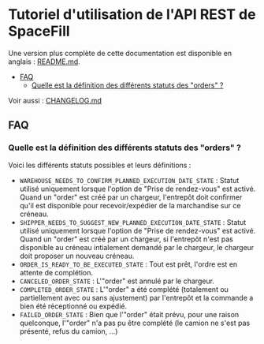 # Tutoriel d'utilisation de l'API REST de SpaceFill

Une version plus complète de cette documentation est disponible en anglais : [README.md](README.md).

* [FAQ](#faq)
  * [Quelle est la définition des différents statuts des "orders" ?](#quelle-est-la-définition-des-différents-statuts-des-"orders"-?)

Voir aussi : [CHANGELOG.md](./CHANGELOG.md)

## FAQ

### Quelle est la définition des différents statuts des "orders" ?

Voici les différents statuts possibles et leurs définitions :

- `WAREHOUSE_NEEDS_TO_CONFIRM_PLANNED_EXECUTION_DATE_STATE` : Statut utilisé uniquement lorsque l'option de "Prise de rendez-vous" est activé.<br />
  Quand un "order" est créé par un chargeur, l'entrepôt doit confirmer qu'il est disponible pour recevoir/expédier de la marchandise sur ce créneau.
- `SHIPPER_NEEDS_TO_SUGGEST_NEW_PLANNED_EXECUTION_DATE_STATE` : Statut utilisé uniquement lorsque l'option de "Prise de rendez-vous" est activé.<br />
  Quand un "order" est créé par un chargeur, si l'entrepôt n'est pas disponible au créneau intialement demandé par le chargeur, le chargeur doit proposer un nouveau créneau.
- `ORDER_IS_READY_TO_BE_EXECUTED_STATE` : Tout est prêt, l'ordre est en attente de complétion.
- `CANCELED_ORDER_STATE` : L'"order" est annulé par le chargeur.
- `COMPLETED_ORDER_STATE` : L'"order" a été complété (totalement ou partiellement avec ou sans ajustement) par l'entrepôt et la commande a bien été réceptionné ou expédié.
- `FAILED_ORDER_STATE` : Bien que l'"order" était prévu, pour une raison quelconque, l'"order" n'a pas pu être complété (le camion ne s'est pas présenté, refus du camion, ...)

